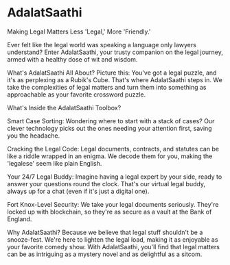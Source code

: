 # AdalatSaathi
Making Legal Matters Less 'Legal,' More 'Friendly.'

Ever felt like the legal world was speaking a language only lawyers understand? Enter AdalatSaathi, your trusty companion on the legal journey, armed with a healthy dose of wit and wisdom.

What's AdalatSaathi All About? Picture this: You've got a legal puzzle, and it's as perplexing as a Rubik's Cube. That's where AdalatSaathi steps in. We take the complexities of legal matters and turn them into something as approachable as your favorite crossword puzzle.

What's Inside the AdalatSaathi Toolbox?

Smart Case Sorting: Wondering where to start with a stack of cases? Our clever technology picks out the ones needing your attention first, saving you the headache.

Cracking the Legal Code: Legal documents, contracts, and statutes can be like a riddle wrapped in an enigma. We decode them for you, making the 'legalese' seem like plain English.

Your 24/7 Legal Buddy: Imagine having a legal expert by your side, ready to answer your questions round the clock. That's our virtual legal buddy, always up for a chat (even if it's just a digital one).

Fort Knox-Level Security: We take your legal documents seriously. They're locked up with blockchain, so they're as secure as a vault at the Bank of England.

Why AdalatSaathi? Because we believe that legal stuff shouldn't be a snooze-fest. We're here to lighten the legal load, making it as enjoyable as your favorite comedy show. With AdalatSaathi, you'll find that legal matters can be as intriguing as a mystery novel and as delightful as a sitcom.
